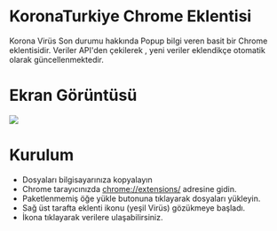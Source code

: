 # KoronaTurkiye Chrome Eklentisi
Korona Virüs Son durumu hakkında Popup bilgi veren basit bir Chrome eklentisidir. Veriler API'den çekilerek , yeni veriler eklendikçe otomatik olarak güncellenmektedir.

# Ekran Görüntüsü
![](https://i.hizliresim.com/rbwQKD.png)

# Kurulum
* Dosyaları bilgisayarınıza kopyalayın
* Chrome tarayıcınızda [chrome://extensions/](chrome://extensions/) adresine gidin.
* Paketlenmemiş öğe yükle butonuna tıklayarak dosyaları yükleyin.
* Sağ üst tarafta eklenti ikonu (yeşil Virüs) gözükmeye başladı.
* İkona tıklayarak verilere ulaşabilirsiniz.
